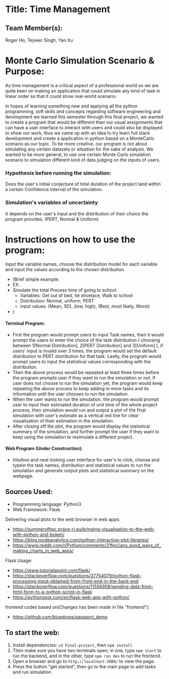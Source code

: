 
# Title: Time Management

## Team Member(s):
Roger Ho, Tejveer Singh, Yan Xu

# Monte Carlo Simulation Scenario & Purpose:
As time management is a critical aspect of a professional world so we are quite keen on making an application that could simulate any kind of task in linear order so that it could show real-world scenario.

In hopes of learning something new and applying all the python programming, soft skills and concepts regarding software engineering and development we learned this semester through this final project, we wanted to create a program that would be different than our usual assignments that can have a user interface to interact with users and could also be displayed to show our work, thus we came up with an idea to try learn full stack development and create a application in python based on a MonteCarlo scenario as our topic. To be more creative, our program is not about simulating any certain datasets or situation for the sake of analysis. We wanted to be more general, to use one certain Monte Carlo simulation scenario to simulation different kind of data judging on the inputs of users.


### Hypothesis before running the simulation:
Does the user's initial conjecture of total duration of the project land within a certain Confidence Interval of the simulation.

### Simulation's variables of uncertainty
It depends on the user's input and the distribution of their choice the program provides. (PERT, Normal & Uniform)

# Instructions on how to use the program:
Input the variable names, choose the distribution model for each variable and input the values according to the chosen distribution.
- (Brief simple example:
- EX.
- Simulate the total Process time of going to school.
     - Variables: Get out of bed, tie shoelace, Walk to school
     - Distribution:  Normal,     uniform,       PERT
     - input values: (Mean, SD), (low, high), (Best, most likely, Worst)
- )

#### Terminal Program:
- First the program would prompt users to input Task names, then it would prompt the users to enter the choice of the task distribution ( choosing between 1[Normal Distribution], 2[PERT Distribution] and 3[Uniform] ), if users' input is invalid over 3 times, the program would set the default distribution to PERT distribution for that task. Lastly, the program would prompt users to input the statistical values corresponding with the distribution.
- Then the above process would be repeated at least three times before the program prompts user if they want to run the simulation or not. If user does not choose to run the simulation yet, the program would keep repeating the above process to keep adding in more tasks and its information until the user chooses to run the simulation.
- When the user wants to run the simulation, the program would prompt user to input their estimated duration of unit time of the whole project process, then simulation would run and output a plot of the final simulation with user's estimate as a vertical red line for clear visualization of their estimation in the simulation.
- After closing off the plot, the program would display the statistical summary of the simulation, and further prompt the user if they want to keep using the simulation to resimulate a different project.

#### Web Program (Under Construction):
- Intuitive and neat looking user interface for user's to click, choose and typein the task names, distribution and statistical values to run the simulation and generate output plots and statistical summary on the webpage.

## Sources Used:
- Programming language: Python3
- Web Framework: Flask

Delivering visual plots to the web browser in web apps:
- https://summerofhpc.prace-ri.eu/bringing-visualisation-to-the-web-with-python-and-bokeh/
- https://blog.modeanalytics.com/python-interactive-plot-libraries/
- https://www.reddit.com/r/Python/comments/21feci/any_good_ways_of_making_charts_in_web_apps/

Flask Usage:
- https://www.tutorialspoint.com/flask/
- https://stackoverflow.com/questions/37754079/python-flask-processing-input-obtained-from-front-end-in-the-back-end
- https://stackoverflow.com/questions/11556958/sending-data-from-html-form-to-a-python-script-in-flask
- https://pythonspot.com/en/flask-web-app-with-python/

frontend codes based on(Changes has been made in file "frontend"):
- https://github.com/bluedrops/passport_demo

## To start the web:
1. Install dependencies: `cd Final-project`, then `npm install`
2. Then make sure you have two terminals open; in one, type `npm start` to run the backend, and in the other, type `npm run dev` to run the frontend. 
3. Open a browser and go to `http://localhost:3000/` to view the page.
4. Press the button "get started", then go to the main page to add tasks and run simulation
